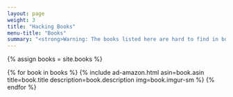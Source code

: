 ```yaml
---
layout: page
weight: 3
title: "Hacking Books"
menu-title: "Books"
summary: "<strong>Warning: The books listed here are hard to find in bookstores because of the methods and techniques they cover.</strong> I have read these books to grow my skills and I recommend that you read them as well. Each book talks about a different way of hacking the servers, networks, or computers of your victims."
---
```

{% assign books = site.books %}
<div class="books">
{% for book in books %}
  {% include ad-amazon.html asin=book.asin title=book.title description=book.description img=book.imgur-sm %}
{% endfor %}
